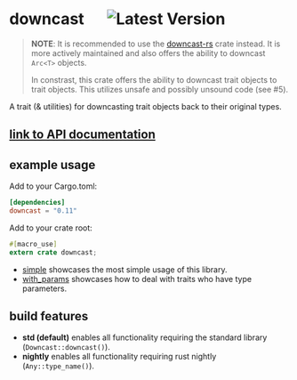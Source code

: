 # downcast &emsp; ![Latest Version]

[Latest Version]: https://img.shields.io/crates/v/downcast.svg

> __NOTE__: It is recommended to use the [downcast-rs](https://crates.io/crates/downcast-rs) crate instead.
> It is more actively maintained and also offers the ability to downcast `Arc<T>` objects.
> 
> In constrast, this crate offers the ability to downcast trait objects to trait objects.
> This utilizes unsafe and possibly unsound code (see #5). 

A trait (& utilities) for downcasting trait objects back to their original types.

## [link to API documentation](https://docs.rs/downcast)

## example usage

Add to your Cargo.toml:

```toml
[dependencies]
downcast = "0.11"
```

Add to your crate root:

```rust
#[macro_use]
extern crate downcast;
```

* [simple](examples/simple.rs) showcases the most simple usage of this library.
* [with_params](examples/with_params.rs)  showcases how to deal with traits who have type parameters. 

## build features

* **std (default)** enables all functionality requiring the standard library (`Downcast::downcast()`).
* **nightly** enables all functionality requiring rust nightly (`Any::type_name()`).
